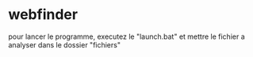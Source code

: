 # webfinder

pour lancer le programme, executez le "launch.bat" et mettre le fichier a analyser dans le dossier "fichiers"
